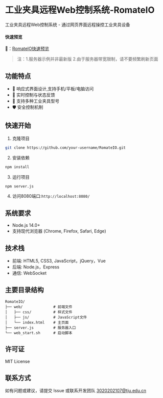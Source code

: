 ﻿# 工业夹具远程Web控制系统-RomateIO

工业夹具远程Web控制系统 - 通过网页界面远程操控工业夹具设备

#### 快速预览

🔗：[RomateIO快速预览](http://49.232.239.149:5536/)
> 注：1.服务器示例并非最新版 2.由于服务器带宽限制，请不要频繁刷新页面

## 功能特点

- 📱 响应式界面设计,支持手机/平板/电脑访问
- 🔄 实时控制与状态反馈
- 🔌 支持多种工业夹具型号
- 🛡️ 安全控制机制

## 快速开始

1. 克隆项目
```bash
git clone https://github.com/your-username/RomateIO.git
```

2. 安装依赖
```bash
npm install
```

3. 运行项目
```bash
npm server.js
```

4. 访问8080端口:`http://localhost:8080/`

## 系统要求

- Node.js 14.0+
- 支持现代浏览器 (Chrome, Firefox, Safari, Edge)

## 技术栈

- 前端: HTML5, CSS3, JavaScript，jQuery，Vue
- 后端: Node.js，Express
- 通信: WebSocket

## 主要目录结构

```
RomateIO/
├── web/              # 前端文件
│   ├── css/          # 样式文件
│   ├── js/           # JavaScript文件
│   └── index.html    # 主页面
├── server.js         # 服务器入口
└── web_start.sh      # 启动脚本
```

## 许可证

MIT License

## 联系方式

如有问题或建议，请提交 Issue 或联系开发团队 3020202107@tju.edu.cn
